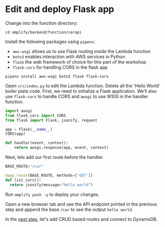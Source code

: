 # Edit and deploy Flask app

Change into the function directory:

```shell
cd amplify/backend/function/carapi
```

Install the following packages using `pipenv`:
* `aws-wsgi` allows us to use Flask routing inside the Lambda function
* `boto3` enables interaction with AWS services in Python
* `flask` the web framework of choice for this part of the workshop
* `flask-cors` for handling CORS in the flask app

```shell
pipenv install aws-wsgi boto3 flask flask-cors
```

Open `src/index.py` to edit the Lambda function. Delete all the 'Hello World' boiler plate code. First, we need to initialize a Flask application. We’ll also use `flask-cors` to handle CORS and `awsgi` to use WSGI in the handler function.

```python
import awsgi
from flask_cors import CORS
from flask import Flask, jsonify, request

app = Flask(__name__)
CORS(app)

def handler(event, context):
    return awsgi.response(app, event, context)
```

Next, lets add our first route before the handler.

```python
BASE_ROUTE="/car"

@app.route(BASE_ROUTE, methods=['GET'])
def list_cars():
  return jsonify(message="hello world")
```

Run `amplify push -y` to deploy your changes.

Open a new browser tab and use the API endpoint printed in the previous step and append the base `/car` to see the output `hello world`.


In the [next step](./05-crud-routes-dynamodb.md), let's add CRUD based routes and connect to DynamoDB. 

